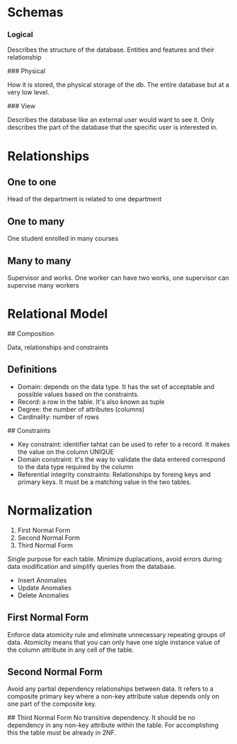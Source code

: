 # Schemas

### Logical

Describes the structure of the database. Entities and features and their relationship

### Physical

How it is stored, the physical storage of the db. The entire database but at a very low level.

### View

Describes the database like an external user would want to see it. Only describes the part of the database that the specific user is interested in.

# Relationships

## One to one

Head of the department is related to one department

## One to many

One student enrolled in many courses

## Many to many

Supervisor and works. One worker can have two works, one supervisor can supervise many workers

# Relational Model

## Composition

Data, relationships and constraints

## Definitions

- Domain: depends on the data type. It has the set of acceptable and possible values based on the constraints.
- Record: a row in the table. It's also known as tuple
- Degree: the number of attributes (columns)
- Cardinality: number of rows

## Constraints

- Key constraint: identifier tahtat can be used to refer to a record. It makes the value on the column UNIQUE
- Domain constraint: it's the way to validate the data entered correspond to the data type required by the column
- Referential integrity constraints: Relationships by foreing keys and primary keys. It must be a matching value in the two tables.

# Normalization

1. First Normal Form
2. Second Normal Form
3. Third Normal Form

Single purpose for each table. Minimize duplacations, avoid errors during data modification and simplify queries from the database.

- Insert Anomalies
- Update Anomalies
- Delete Anomalies

## First Normal Form

Enforce data atomicity rule and eliminate unnecessary repeating groups of data. Atomicity means that you can only have one sigle instance value of the column attribute in any cell of the table.

## Second Normal Form

Avoid any partial dependency relationships between data. It refers to a composite primary key where a non-key attribute value depends only on one part of the composite key.

## Third Normal Form
No transitive dependency. It should be no dependency in any non-key attribute within the table. For accomplishing this the table must be already in 2NF.
